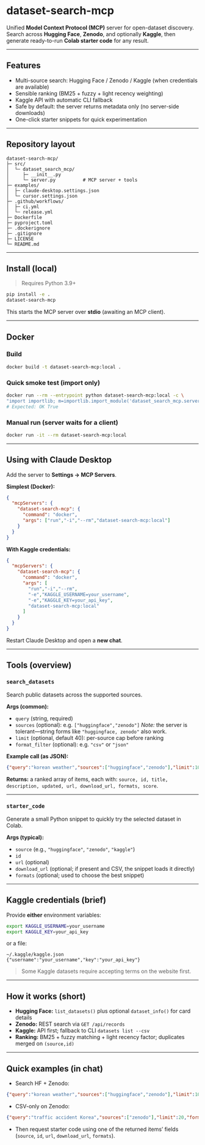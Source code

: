 # dataset-search-mcp

Unified **Model Context Protocol (MCP)** server for open-dataset discovery.
Search across **Hugging Face**, **Zenodo**, and optionally **Kaggle**, then generate ready-to-run **Colab starter code** for any result.

---

## Features

* Multi-source search: Hugging Face / Zenodo / Kaggle (when credentials are available)
* Sensible ranking (BM25 + fuzzy + light recency weighting)
* Kaggle API with automatic CLI fallback
* Safe by default: the server returns metadata only (no server-side downloads)
* One-click starter snippets for quick experimentation

---

## Repository layout

```
dataset-search-mcp/
├─ src/
│  └─ dataset_search_mcp/
│     ├─ __init__.py
│     └─ server.py          # MCP server + tools
├─ examples/
│  ├─ claude-desktop.settings.json
│  └─ cursor.settings.json
├─ .github/workflows/
│  ├─ ci.yml
│  └─ release.yml
├─ Dockerfile
├─ pyproject.toml
├─ .dockerignore
├─ .gitignore
├─ LICENSE
└─ README.md
```

---

## Install (local)

> Requires Python 3.9+

```bash
pip install -e .
dataset-search-mcp
```

This starts the MCP server over **stdio** (awaiting an MCP client).

---

## Docker

### Build

```bash
docker build -t dataset-search-mcp:local .
```

### Quick smoke test (import only)

```bash
docker run --rm --entrypoint python dataset-search-mcp:local -c \
"import importlib; m=importlib.import_module('dataset_search_mcp.server'); print('OK', hasattr(m,'main'))"
# Expected: OK True
```

### Manual run (server waits for a client)

```bash
docker run -it --rm dataset-search-mcp:local
```

---

## Using with Claude Desktop

Add the server to **Settings → MCP Servers**.

**Simplest (Docker):**

```json
{
  "mcpServers": {
    "dataset-search-mcp": {
      "command": "docker",
      "args": ["run","-i","--rm","dataset-search-mcp:local"]
    }
  }
}
```

**With Kaggle credentials:**

```json
{
  "mcpServers": {
    "dataset-search-mcp": {
      "command": "docker",
      "args": [
        "run","-i","--rm",
        "-e","KAGGLE_USERNAME=your_username",
        "-e","KAGGLE_KEY=your_api_key",
        "dataset-search-mcp:local"
      ]
    }
  }
}
```

Restart Claude Desktop and open a **new chat**.

---

## Tools (overview)

### `search_datasets`

Search public datasets across the supported sources.

**Args (common):**

* `query` (string, required)
* `sources` (optional): e.g. `["huggingface","zenodo"]`
  *Note:* the server is tolerant—string forms like `"huggingface, zenodo"` also work.
* `limit` (optional, default 40): per-source cap before ranking
* `format_filter` (optional): e.g. `"csv"` or `"json"`

**Example call (as JSON):**

```json
{"query":"korean weather","sources":["huggingface","zenodo"],"limit":10}
```

**Returns:** a ranked array of items, each with:
`source, id, title, description, updated, url, download_url, formats, score`.

---

### `starter_code`

Generate a small Python snippet to quickly try the selected dataset in Colab.

**Args (typical):**

* `source` (e.g., `"huggingface"`, `"zenodo"`, `"kaggle"`)
* `id`
* `url` (optional)
* `download_url` (optional; if present and CSV, the snippet loads it directly)
* `formats` (optional; used to choose the best snippet)

---

## Kaggle credentials (brief)

Provide **either** environment variables:

```bash
export KAGGLE_USERNAME=your_username
export KAGGLE_KEY=your_api_key
```

or a file:

```
~/.kaggle/kaggle.json
{"username":"your_username","key":"your_api_key"}
```

> Some Kaggle datasets require accepting terms on the website first.

---

## How it works (short)

* **Hugging Face:** `list_datasets()` plus optional `dataset_info()` for card details
* **Zenodo:** REST search via `GET /api/records`
* **Kaggle:** API first; fallback to CLI `datasets list --csv`
* **Ranking:** BM25 + fuzzy matching + light recency factor; duplicates merged on `(source,id)`

---

## Quick examples (in chat)

* Search HF + Zenodo:

```json
{"query":"korean weather","sources":["huggingface","zenodo"],"limit":10}
```

* CSV-only on Zenodo:

```json
{"query":"traffic accident Korea","sources":["zenodo"],"limit":20,"format_filter":"csv"}
```

* Then request starter code using one of the returned items’ fields (`source`, `id`, `url`, `download_url`, `formats`).
